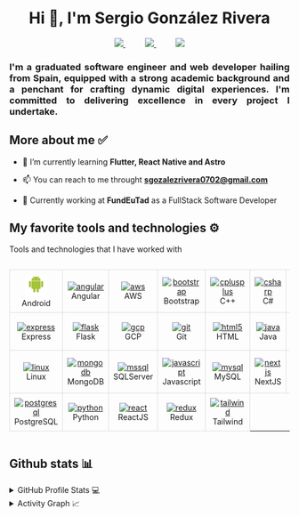 <h1 align="center">Hi 👋, I'm Sergio González Rivera</h1>

<p></p>
<div align="center">

<a href="https://www.instagram.com/sergiogr2001/">
<img src="https://img.shields.io/badge/Instagram-%23E4405F.svg?style=for-the-badge&logo=Instagram&logoColor=white">
</a>
&nbsp;&nbsp;&nbsp;&nbsp;&nbsp;&nbsp;&nbsp;&nbsp;
<a href="https://www.linkedin.com/in/sergiogr0702">
<img src="https://img.shields.io/badge/Linkedin-%231DA1F2.svg?style=for-the-badge&logo=Linkedin&logoColor=white">
</a>
&nbsp;&nbsp;&nbsp;&nbsp;&nbsp;&nbsp;&nbsp;&nbsp;
<a href="https://t.me/sergiogr2001/">
<img src="https://img.shields.io/badge/telegram-2CA5E0?style=for-the-badge&logo=telegram&logoColor=white">
</a>
</div>

<p></p>

<h3 align="justify">I'm a graduated software engineer and web developer hailing from Spain, equipped with a strong academic background and a penchant for crafting dynamic digital experiences. I'm committed to delivering excellence in every project I undertake.</h3>

## More about me ✅

- 🌱 I’m currently learning **Flutter, React Native and Astro**

- 📫 You can reach to me throught **sgozalezrivera0702@gmail.com**

- 💼 Currently working at **FundEuTad** as a FullStack Software Developer

## My favorite tools and technologies ⚙️

<p>Tools and technologies that I have worked with</p>

<div style="overflow-x: auto;">
  <table style="width: 100%; border-collapse: collapse;">
    <tr>
      <td style="border: 1px solid #ddd; padding: 8px; text-align: center;">
        <a href="https://developer.android.com" target="_blank" rel="noreferrer"> <img src="https://raw.githubusercontent.com/devicons/devicon/master/icons/android/android-original-wordmark.svg" alt="android" width="40" height="40"/> </a>
        <br>Android
      </td>
      <td style="border: 1px solid #ddd; padding: 8px; text-align: center;">
        <a href="https://angular.io" target="_blank" rel="noreferrer"> <img src="https://angular.io/assets/images/logos/angular/angular.svg" alt="angular" width="40" height="40"/> </a>
        <br>Angular
      </td>
      <td style="border: 1px solid #ddd; padding: 8px; text-align: center;">
        <a href="https://aws.amazon.com" target="_blank" rel="noreferrer"> <img src="https://techstack-generator.vercel.app/aws-icon.svg" alt="aws" width="40" height="40"/> </a>
        <br>AWS
      </td>
      <td style="border: 1px solid #ddd; padding: 8px; text-align: center;">
        <a href="https://getbootstrap.com" target="_blank" rel="noreferrer"> <img src="https://skillicons.dev/icons?i=bootstrap" alt="bootstrap" width="40" height="40"/> </a>
        <br>Bootstrap
      </td>
      <td style="border: 1px solid #ddd; padding: 8px; text-align: center;">
        <a href="https://www.w3schools.com/cpp/" target="_blank" rel="noreferrer"> <img src="https://techstack-generator.vercel.app/cpp-icon.svg" alt="cplusplus" width="40" height="40"/> </a>
        <br>C++
      </td>
      <td style="border: 1px solid #ddd; padding: 8px; text-align: center;">
        <a href="https://www.w3schools.com/cs/" target="_blank" rel="noreferrer"> <img src="https://techstack-generator.vercel.app/csharp-icon.svg" alt="csharp" width="40" height="40"/> </a>
        <br>C#
      </td>
      <td style="border: 1px solid #ddd; padding: 8px; text-align: center;">
        <a href="https://www.w3schools.com/css/" target="_blank" rel="noreferrer"> <img src="https://skillicons.dev/icons?i=css" alt="css3" width="40" height="40"/> </a>
        <br>CSS
      </td>
      <td style="border: 1px solid #ddd; padding: 8px; text-align: center;">
        <a href="https://www.djangoproject.com/" target="_blank" rel="noreferrer"> <img src="https://techstack-generator.vercel.app/django-icon.svg" alt="django" width="40" height="40"/> </a>
        <br>Django
      </td>
      <td style="border: 1px solid #ddd; padding: 8px; text-align: center;">
        <a href="https://www.docker.com/" target="_blank" rel="noreferrer"> <img src="https://techstack-generator.vercel.app/docker-icon.svg" alt="docker" width="40" height="40"/> </a>
        <br>Docker
      </td>
    </tr>
    <tr>
      <td style="border: 1px solid #ddd; padding: 8px; text-align: center;">
        <a href="https://expressjs.com" target="_blank" rel="noreferrer"> <img src="https://skillicons.dev/icons?i=express" alt="express" width="40" height="40"/> </a>
        <br>Express
      </td>
      <td style="border: 1px solid #ddd; padding: 8px; text-align: center;">
        <a href="https://flask.palletsprojects.com/" target="_blank" rel="noreferrer"> <img src="https://skillicons.dev/icons?i=flask" alt="flask" width="40" height="40"/> </a>
      <br>Flask
      </td>
      <td style="border: 1px solid #ddd; padding: 8px; text-align: center;">
        <a href="https://cloud.google.com" target="_blank" rel="noreferrer"> <img src="https://www.vectorlogo.zone/logos/google_cloud/google_cloud-icon.svg" alt="gcp" width="40" height="40"/> </a>
        <br>GCP
      </td>
      <td style="border: 1px solid #ddd; padding: 8px; text-align: center;">
        <a href="https://git-scm.com/" target="_blank" rel="noreferrer"> <img src="https://skillicons.dev/icons?i=git" alt="git" width="40" height="40"/> </a>
        <br>Git
      </td>
      <td style="border: 1px solid #ddd; padding: 8px; text-align: center;">
        <a href="https://www.w3.org/html/" target="_blank" rel="noreferrer"> <img src="https://skillicons.dev/icons?i=html" alt="html5" width="40" height="40"/> </a>
        <br>HTML
      </td>
      <td style="border: 1px solid #ddd; padding: 8px; text-align: center;">
        <a href="https://www.java.com" target="_blank" rel="noreferrer"> <img src="https://techstack-generator.vercel.app/java-icon.svg" alt="java" width="40" height="40"/> </a>
        <br>Java
      </td>
      <td style="border: 1px solid #ddd; padding: 8px; text-align: center;">
        <a href="https://www.typescriptlang.org/" target="_blank" rel="noreferrer"> <img src="https://techstack-generator.vercel.app/ts-icon.svg" alt="typescript" width="40" height="40"/> </a>
        <br>Typescript
      </td>
      <td style="border: 1px solid #ddd; padding: 8px; text-align: center;">
        <a href="https://kubernetes.io" target="_blank" rel="noreferrer"> <img src="https://techstack-generator.vercel.app/kubernetes-icon.svg" alt="kubernetes" width="40" height="40"/> </a>
        <br>Kubernetes
      </td>
      <td style="border: 1px solid #ddd; padding: 8px; text-align: center;">
        <a href="https://laravel.com/" target="_blank" rel="noreferrer"> <img src="https://skillicons.dev/icons?i=laravel" alt="laravel" width="40" height="40"/> </a>
        <br>Laravel
      </td>
    </tr>
    <tr>
      <td style="border: 1px solid #ddd; padding: 8px; text-align: center;">
        <a href="https://www.linux.org/" target="_blank" rel="noreferrer"> <img src="https://skillicons.dev/icons?i=linux" alt="linux" width="40" height="40"/> </a>
        <br>Linux
      </td>
      <td style="border: 1px solid #ddd; padding: 8px; text-align: center;">
        <a href="https://www.mongodb.com/" target="_blank" rel="noreferrer"> <img src="https://skillicons.dev/icons?i=mongo" alt="mongodb" width="40" height="40"/> </a>
        <br>MongoDB
      </td>
      <td style="border: 1px solid #ddd; padding: 8px; text-align: center;">
        <a href="https://www.microsoft.com/en-us/sql-server" target="_blank" rel="noreferrer"> <img src="https://www.svgrepo.com/show/303229/microsoft-sql-server-logo.svg" alt="mssql" width="40" height="40"/> </a>
        <br>SQLServer
      </td>
      <td style="border: 1px solid #ddd; padding: 8px; text-align: center;">
        <a href="https://developer.mozilla.org/en-US/docs/Web/JavaScript" target="_blank" rel="noreferrer"> <img src="https://techstack-generator.vercel.app/js-icon.svg" alt="javascript" width="40" height="40"/> </a>
        <br>Javascript
      </td>
      <td style="border: 1px solid #ddd; padding: 8px; text-align: center;">
        <a href="https://www.mysql.com/" target="_blank" rel="noreferrer"> <img src="https://techstack-generator.vercel.app/mysql-icon.svg" alt="mysql" width="40" height="40"/> </a>
        <br>MySQL
      </td>
      <td style="border: 1px solid #ddd; padding: 8px; text-align: center;">
        <a href="https://nextjs.org/" target="_blank" rel="noreferrer"> <img src="https://skillicons.dev/icons?i=next" alt="nextjs" width="40" height="40"/> </a>
        <br>NextJS
      </td>
      <td style="border: 1px solid #ddd; padding: 8px; text-align: center;">
        <a href="https://nodejs.org" target="_blank" rel="noreferrer"> <img src="https://skillicons.dev/icons?i=nodejs" alt="nodejs" width="40" height="40"/> </a>
        <br>NodeJS
      </td>
      <td style="border: 1px solid #ddd; padding: 8px; text-align: center;">
        <a href="https://www.oracle.com/" target="_blank" rel="noreferrer"> <img src="https://raw.githubusercontent.com/devicons/devicon/master/icons/oracle/oracle-original.svg" alt="oracle" width="40" height="40"/> </a>
        <br>Oracle
      </td>
      <td style="border: 1px solid #ddd; padding: 8px; text-align: center;">
        <a href="https://www.php.net" target="_blank" rel="noreferrer"> <img src="https://skillicons.dev/icons?i=php" alt="php" width="40" height="40"/> </a>
        <br>PHP
      </td>
    </tr>
    <tr>
      <td style="border: 1px solid #ddd; padding: 8px; text-align: center;">
        <a href="https://www.postgresql.org" target="_blank" rel="noreferrer"> <img src="https://skillicons.dev/icons?i=postgresql" alt="postgresql" width="40" height="40"/> </a>
        <br>PostgreSQL
      </td>
      <td style="border: 1px solid #ddd; padding: 8px; text-align: center;">
        <a href="https://www.python.org" target="_blank" rel="noreferrer"> <img src="https://techstack-generator.vercel.app/python-icon.svg" alt="python" width="40" height="40"/> </a>
        <br>Python
      </td>
      <td style="border: 1px solid #ddd; padding: 8px; text-align: center;">
        <a href="https://reactjs.org/" target="_blank" rel="noreferrer"> <img src="https://techstack-generator.vercel.app/react-icon.svg" alt="react" width="40" height="40"/> </a>
        <br>ReactJS
      </td>
      <td style="border: 1px solid #ddd; padding: 8px; text-align: center;">
        <a href="https://redux.js.org" target="_blank" rel="noreferrer"> <img src="https://techstack-generator.vercel.app/redux-icon.svg" alt="redux" width="40" height="40"/> </a>
        <br>Redux
      </td>
      <td style="border: 1px solid #ddd; padding: 8px; text-align: center;">
        <a href="https://tailwindcss.com/" target="_blank" rel="noreferrer"> <img src="https://www.vectorlogo.zone/logos/tailwindcss/tailwindcss-icon.svg" alt="tailwind" width="40" height="40"/> </a>
        <br>Tailwind
      </td>
    </tr>
  </table>
</div>


## Github stats 📊
<details>
<summary>GitHub Profile Stats 💻</summary>
<br/>
<a href="https://github.com/sergiogr0702/"><img src="https://github-readme-stats.vercel.app/api/top-langs?username=sergiogr0702&show_icons=true&locale=en&layout=compact&theme=transparent" alt="sergiogr0702" height="192px" /></a>
<a href="https://github.com/sergiogr0702/"><img src="https://github-readme-stats.vercel.app/api?username=sergiogr0702&show_icons=true&locale=en&theme=transparent" alt="sergiogr0702" height="192px" /></a>
<br/>
</details>

<details>
  <summary>Activity Graph 📈</summary>
  <br/>

[![Sergio's github activity graph](https://github-readme-activity-graph.vercel.app/graph?username=sergiogr0702&bg_color=ffffff&color=000000&line=04e61b&point=403d3d&area=true&hide_border=true)](https://github.com/sergiogr0702/)

</details>
